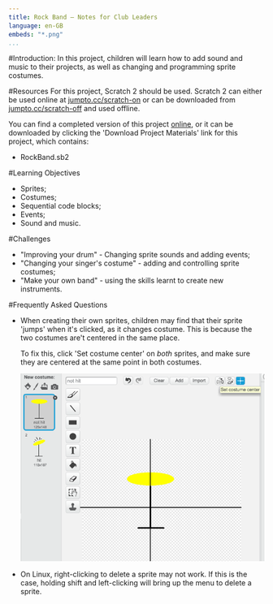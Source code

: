 ```yaml
---
title: Rock Band — Notes for Club Leaders
language: en-GB
embeds: "*.png"
...
```


#Introduction:
In this project, children will learn how to add sound and music to their projects, as well as changing and programming sprite costumes.

#Resources
For this project, Scratch 2 should be used. Scratch 2 can either be used online at [jumpto.cc/scratch-on](http://jumpto.cc/scratch-on) or can be downloaded from [jumpto.cc/scratch-off](http://jumpto.cc/scratch-off) and used offline.

You can find a completed version of this project <a href="http://scratch.mit.edu/projects/26741186/#editor">online</a>, or it can be downloaded by clicking the 'Download Project Materials' link for this project, which contains:

+ RockBand.sb2

#Learning Objectives
+ Sprites;
+ Costumes;
+ Sequential code blocks;
+ Events;
+ Sound and music.

#Challenges
+ "Improving your drum" - Changing sprite sounds and adding events;
+ "Changing your singer's costume" - adding and controlling sprite costumes;
+ "Make your own band" - using the skills learnt to create new instruments.

#Frequently Asked Questions
+ When creating their own sprites, children may find that their sprite 'jumps' when it's clicked, as it changes costume. This is because the two costumes are't centered in the same place.

  To fix this, click 'Set costume center' on _both_ sprites, and make sure they are centered at the same point in both costumes.

  ![screenshot](band-center.png)

+ On Linux, right-clicking to delete a sprite may not work. If this is the case, holding shift and left-clicking will bring up the menu to delete a sprite.